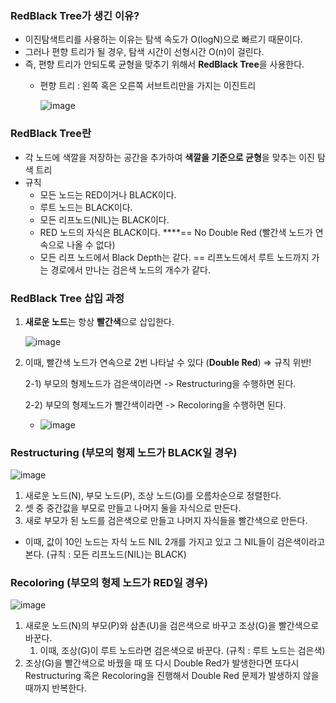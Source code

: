 ### ****RedBlack Tree가**** 생긴 이유?

- 이진탐색트리를 사용하는 이유는 탐색 속도가 O(logN)으로 빠르기 때문이다.
- 그러나 편향 트리가 될 경우, 탐색 시간이 선형시간 O(n)이 걸린다.
- 즉, 편향 트리가 안되도록 균형을 맞추기 위해서 ****RedBlack Tree****을 사용한다.
    - 편향 트리 : 왼쪽 혹은 오른쪽 서브트리만을 가지는 이진트리
        
        ![image](https://user-images.githubusercontent.com/77563814/173553329-d3c602fa-c538-4761-a745-2db84fa07eb0.png)

        

### ****RedBlack Tree란****

- 각 노드에 색깔을 저장하는 공간을 추가하여 **색깔을 기준으로 균형**을 맞추는 이진 탐색 트리
- 규칙
    - 모든 노드는 RED이거나 BLACK이다.
    - 루트 노드는 BLACK이다.
    - 모든 리프노드(NIL)는 BLACK이다.
    - RED 노드의 자식은 BLACK이다.
    ****== No Double Red (빨간색 노드가 연속으로 나올 수 없다)
    - 모든 리프 노드에서 Black Depth는 같다.
    == 리프노드에서 루트 노드까지 가는 경로에서 만나는 검은색 노드의 개수가 같다.

### ****RedBlack Tree 삽입 과정****

1. **새로운 노드**는 항상 **빨간색**으로 삽입한다.
    
    ![image](https://user-images.githubusercontent.com/77563814/173553249-40660c85-c898-4de1-9098-1d0ae967abb0.png)
    
2. 이때, 빨간색 노드가 연속으로 2번 나타날 수 있다 (**Double Red**) ⇒ 규칙 위반!
    
    2-1) 부모의 형제노드가 검은색이라면 -> Restructuring을 수행하면 된다.
    
    2-2) 부모의 형제노드가 빨간색이라면 -> Recoloring을 수행하면 된다.
    
    - ![image](https://user-images.githubusercontent.com/77563814/173553389-e1ba8294-08a7-405b-97f3-0f5077827793.png)
    

### ****Restructuring (부모의 형제 노드가 BLACK일 경우)****

![image](https://user-images.githubusercontent.com/77563814/173553431-ced32474-aeee-494b-a8c2-9cc7971da1cc.png)

1. 새로운 노드(N), 부모 노드(P), 조상 노드(G)를 오름차순으로 정렬한다.
2. 셋 중 중간값을 부모로 만들고 나머지 둘을 자식으로 만든다.
3. 새로 부모가 된 노드를 검은색으로 만들고 나머지 자식들을 빨간색으로 만든다.
- 이때, 값이 10인 노드는 자식 노드 NIL 2개를 가지고 있고 그 NIL들이 검은색이라고 본다. (규칙 : 모든 리프노드(NIL)는 BLACK)

### ****Recoloring (부모의 형제 노드가 RED일 경우)****

![image](https://user-images.githubusercontent.com/77563814/173553468-b01dc26e-d826-46eb-abb1-bdd20b08514e.png)

1. 새로운 노드(N)의 부모(P)와 삼촌(U)을 검은색으로 바꾸고 조상(G)을 빨간색으로 바꾼다.
    1. 이때, 조상(G)이 루트 노드라면 검은색으로 바꾼다. (규칙 : 루트 노드는 검은색)
2. 조상(G)을 빨간색으로 바꿨을 때 또 다시 Double Red가 발생한다면 또다시 Restructuring 혹은 Recoloring을 진행해서 Double Red 문제가 발생하지 않을 때까지 반복한다.
